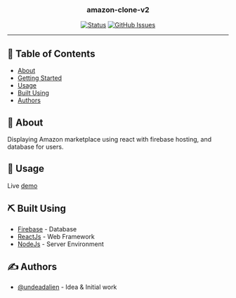 <h3 align="center">amazon-clone-v2</h3>

<div align="center">

[![Status](https://img.shields.io/badge/status-active-success.svg)]()
[![GitHub Issues](https://img.shields.io/github/issues/UndeadAlien/amazon-clone-v2)](https://github.com/UndeadAlien/amazon-clone-v2/issues)

</div>

---

## 📝 Table of Contents

- [About](#about)
- [Getting Started](#getting_started)
- [Usage](#usage)
- [Built Using](#built_using)
- [Authors](#authors)

## 🧐 About <a name = "about"></a>

Displaying Amazon marketplace using react with firebase hosting, and database for users.

## 🎈 Usage <a name="usage"></a>

Live <a href="">demo</a>

## ⛏️ Built Using <a name = "built_using"></a>

- [Firebase](https://www.google.firebase.com/) - Database
- [ReactJs](https://reactjs.org/) - Web Framework
- [NodeJs](https://nodejs.org/en/) - Server Environment

## ✍️ Authors <a name = "authors"></a>

- [@undeadalien](https://github.com/undeadalien) - Idea & Initial work
